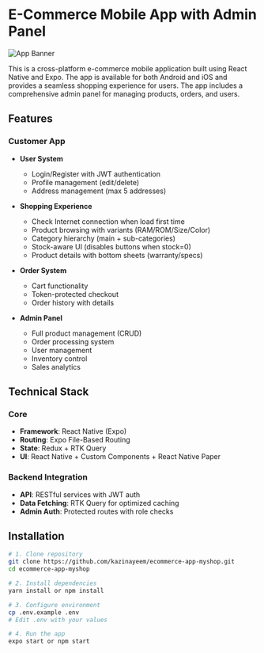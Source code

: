 # E-Commerce Mobile App with Admin Panel

![App Banner](https://i.ibb.co.com/xKQJQbL0/Whats-App-Image-2025-04-01-at-17-01-11-17efb921.jpg) <!-- Replace with actual banner -->

This is a cross-platform e-commerce mobile application built using React Native and Expo. The app is available for both Android and iOS and provides a seamless shopping experience for users. The app includes a comprehensive admin panel for managing products, orders, and users.

## Features

### Customer App

- **User System**

  - Login/Register with JWT authentication
  - Profile management (edit/delete)
  - Address management (max 5 addresses)

- **Shopping Experience**
  - Check Internet connection when load first time 
  - Product browsing with variants (RAM/ROM/Size/Color)
  - Category hierarchy (main + sub-categories)
  - Stock-aware UI (disables buttons when stock=0)
  - Product details with bottom sheets (warranty/specs)

- **Order System**

  - Cart functionality
  - Token-protected checkout
  - Order history with details

- **Admin Panel**
  - Full product management (CRUD)
  - Order processing system
  - User management
  - Inventory control
  - Sales analytics

## Technical Stack

### Core

- **Framework**: React Native (Expo)
- **Routing**: Expo File-Based Routing
- **State**: Redux + RTK Query
- **UI**: React Native + Custom Components + React Native Paper

### Backend Integration

- **API**: RESTful services with JWT auth
- **Data Fetching**: RTK Query for optimized caching
- **Admin Auth**: Protected routes with role checks

## Installation

```bash
# 1. Clone repository
git clone https://github.com/kazinayeem/ecommerce-app-myshop.git
cd ecommerce-app-myshop

# 2. Install dependencies
yarn install or npm install

# 3. Configure environment
cp .env.example .env
# Edit .env with your values

# 4. Run the app
expo start or npm start

```
